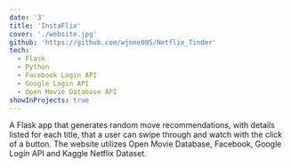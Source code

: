 ```yaml
---
date: '3'
title: 'InstaFlix'
cover: './website.jpg'
github: 'https://github.com/wjone005/Netflix_Tinder'
tech:
  - Flask
  - Python
  - Facebook Login API
  - Google Login API
  - Open Movie Database API
showInProjects: true
---
```


A Flask app that generates random move recommendations, with details listed for each title, that a user can swipe through and watch with the click of a button. The website utilizes Open Movie Database, Facebook, Google Login API and Kaggle Netflix Dataset.
